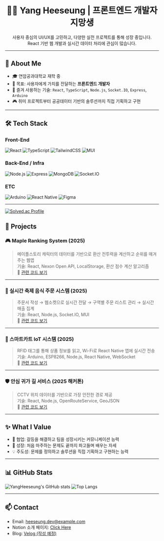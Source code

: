 <h1 align="center">🧑‍💻 Yang Heeseung | 프론트엔드 개발자 지망생</h1>

<p align="center">
  사용자 중심의 UI/UX를 고민하고, 다양한 실전 프로젝트를 통해 성장 중입니다.<br/>
  React 기반 웹 개발과 실시간 데이터 처리에 관심이 많습니다.
</p>

---

## 📌 About Me

- 🎓 연암공과대학교 재학 중
- 🎯 목표: 사용자에게 가치를 전달하는 **프론트엔드 개발자**
- 💬 즐겨 사용하는 기술: `React`, `TypeScript`, `Node.js`, `Socket.IO`, `Express`, `Arduino`
- 🎮 취미 프로젝트부터 공공데이터 기반의 솔루션까지 직접 기획하고 구현

---

## 🛠 Tech Stack

### Front-End
![React](https://img.shields.io/badge/React-61DAFB?style=flat&logo=react&logoColor=black)
![TypeScript](https://img.shields.io/badge/TypeScript-3178C6?style=flat&logo=typescript&logoColor=white)
![TailwindCSS](https://img.shields.io/badge/TailwindCSS-38B2AC?style=flat&logo=tailwind-css&logoColor=white)
![MUI](https://img.shields.io/badge/MUI-007FFF?style=flat&logo=mui&logoColor=white)

### Back-End / Infra
![Node.js](https://img.shields.io/badge/Node.js-339933?style=flat&logo=node.js&logoColor=white)
![Express](https://img.shields.io/badge/Express.js-000000?style=flat&logo=express&logoColor=white)
![MongoDB](https://img.shields.io/badge/MongoDB-47A248?style=flat&logo=mongodb&logoColor=white)
![Socket.IO](https://img.shields.io/badge/Socket.IO-010101?style=flat&logo=socket.io&logoColor=white)

### ETC
![Arduino](https://img.shields.io/badge/Arduino-00979D?style=flat&logo=arduino&logoColor=white)
![React Native](https://img.shields.io/badge/React_Native-20232A?style=flat&logo=react&logoColor=61DAFB)
![Figma](https://img.shields.io/badge/Figma-F24E1E?style=flat&logo=figma&logoColor=white)

---

[![Solved.ac Profile](http://mazassumnida.wtf/api/v2/generate_badge?boj=didgmltmd)](https://solved.ac/didgmltmd)

## 🧩 Projects

### 🎮 Maple Ranking System (2025)
> 메이플스토리 캐릭터의 데이터를 기반으로 환산 전투력을 계산하고 순위를 매겨주는 웹앱  
기술: React, Nexon Open API, LocalStorage, 환산 점수 계산 알고리즘  
📎 [관련 코드 보기](#)

---

### 🍔 실시간 축제 음식 주문 시스템 (2025)
> 주문서 작성 → 웹소켓으로 실시간 전달 → 구역별 주문 리스트 관리 → 실시간 매출 집계  
기술: React, Node.js, Socket.IO, MUI  
📎 [관련 코드 보기](#)

---

### 🛒 스마트카트 IoT 시스템 (2025)
> RFID 태그를 통해 상품 정보를 읽고, Wi-Fi로 React Native 앱에 실시간 전송  
기술: Arduino, ESP8266, Node.js, React Native, WebSocket  
📎 [관련 코드 보기](#)

---

### 🛡️ 안심 귀가 길 서비스 (2025 해커톤)
> CCTV 위치 데이터를 기반으로 가장 안전한 경로 제공  
기술: React, Node.js, OpenRouteService, GeoJSON  
📎 [관련 코드 보기](#)

---

## ✨ What I Value

- 🙌 협업: 갈등을 해결하고 팀을 성장시키는 커뮤니케이션 능력
- 🧠 성장: 처음 마주하는 문제도 끝까지 파고들며 배우는 자세
- 💡 주도성: 문제를 정의하고 솔루션을 직접 기획하고 구현하는 능력

---

## 📊 GitHub Stats

![YangHeeseung's GitHub stats](https://github-readme-stats.vercel.app/api?username=didgmltmd&show_icons=true&theme=default)
![Top Langs](https://github-readme-stats.vercel.app/api/top-langs/?username=didgmltmd&layout=compact)

---

## 📫 Contact

- Email: heeseung.dev@example.com  
- Notion 소개 페이지: [Click Here](https://www.notion.so/yourpage)  
- Blog: [Velog (작성 예정)](#)
